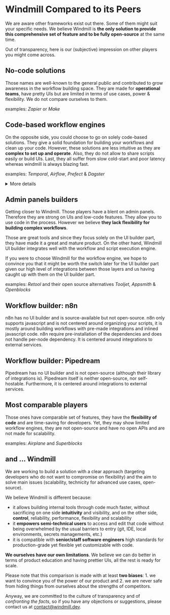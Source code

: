 # Windmill Compared to its Peers

We are aware other frameworks exist out there. Some of them might suit your specific needs. We believe Windmill is **the only solution to provide this comprehensive set of feature and to be fully open-source** at the same time.

Out of transparency, here is our (subjective) impression on other players you might come across.

## No-code solutions

Those names are well-known to the general public and contributed to grow awareness in the workflow building space.
They are made for **operational teams**, have pretty UIs but are limited in terms of use cases, power & flexibility.
We do not compare ourselves to them.

examples: _Zapier_ or _Make_

## Code-based workflow engines

On the opposite side, you could choose to go on solely code-based solutions. They give a solid foundation for building your workflows and clean up your code.
However, these solutions are less intuitive as they are **complex to set up and operate**. Also, they do not allow to share scripts easily or build UIs. Last, they all suffer from slow cold-start and poor latency whereas windmill is always blazing fast.

examples: _Temporal_, _Airflow_, _Prefect_ & _Dagster_

<details>
  <summary>More details</summary>

Airflow and Temporal are the golden standards. They are very good, battle tested and scale well. They brought all the good abstractions for workflows and from a bird's eye perspective, we are all running DAGs of tasks, sorted in topological order, parallelized where possible and run by a fleet of workers.

<br/>

Those frameworks are a great source of inspiration for us but we bring a more principled and more opinionated approach so that one can focus on writing scripts rather than becoming a workflow engine expert. The goal of Windmill is to bring the benefits of those workflow engines in a more accessible package that is fit not just for data engineers but for hybrid teams made of data scientist, ops, and software engineers with standard scripts in Python/Typescript/Go/Bash and low-code builder for the graph itself the common denominator, without any sacrifice on performance (and actually we run workflows faster than those frameworks, more on that in [1]), features, scalability/reliability and by improving the debuggability and developer experience of those.

<br/>

From a tech stack perspective, we rely on the ACID properties of PostgreSQL to achieve persistence and transactionality of the workflow's state. We made the simplifying assumption to be an at-least-once workflow engine, where in the exceptionally rare events of an infrastructure crash (machine shutdown, network split, etc), we will recover automatically but it is up to the application developer to implement idempotency in parts where it is critical for everything else, we support the same feature set ([retries](../../flows/14_retries.md), [error handler](../../flows/7_flow_error_handler.md), [suspend/sleep](../../flows/15_sleep.md), [approval steps](../../flows/11_flow_approval.md), [cancellation](../../flows/2_early_stop.md), [inner workflows](../../getting_started/9_trigger_flows/index.md#trigger-a-flow-from-another-flow)).

<br/>

To do a fair comparison, looking at the quickstart is a great way to see the different orientation of the product.
The [Airflow quickstart](https://airflow.apache.org/docs/apache-airflow/stable/tutorial/fundamentals.html#example-pipeline-definition) is a great starting point. One has to learn what is an Airflow pipeline before being able to create or edit them. They also do not provide a great way to debug locally and iterate on those pipelines. You have to write them, deploy them, and then test them. By comparison, in Windmill you can [write scripts locally](../../advanced/4_local_development/index.md), or test them either step by step or the full flow in the [web UI](../../core_concepts/6_auto_generated_uis/index.md).

<br/>

Temporal is an sdk for workflows, meaning you have to code around their sdk and learn their abstractions. It is made for teams of software engineers that want to control very finely the execution of the workflow. Their [documentation](https://docs.temporal.io/application-development/foundations?lang=python#activity-execution) has good examples of that. Temporal is top notch, but it is complex and their primary language support is Go.

<br/>

By comparison, in Windmill one would just write the canonical python or typescript scripts, exposing just a main function and build a dag in the low-code builder.

<br/>

> [1]: Windmill is not just a workflow engine, it is also a function as a service (FaaS) infrastructure where it can run arbitrary scripts in typescript/python/bash/go. Contrary to lambda or gcp cloud functions, we do not need the functions to be pre-packaged and deployed in advance AOT. For typescript, we rely on the deno runtime that leverage v8 isolates and the immutable caching capabilities of deno. For python, we have implemented our own dependency resolver that will override the python virtual path and create a unique virtual environment for that specific script that will respect the lockfile generated at time of saving the script/flow for reproducibility. Given that those are interpreted languages, we pay no performance penalty to interpret that code on demand. So the only limiting factor for task execution is that in the events that dependencies are not cached by the worker, they need to be installed at time of execution. With a limited number of workers, the likelihood of a cache miss is low as soon as one script/workflow is executed more than once. With a large fleet of workers, cache miss increase and hence we have implemented a global caching mechanism that relies on syncing the cache through s3. It is only available in our enterprise edition. With it in place, we run tasks and workflows with 0 overhead versus running the same scripts on bare-metal. You can even leverage hardware acceleration without any additional configuration.

</details>

## Admin panels builders

Getting closer to Windmill. Those players have a blent on admin panels. Therefore they are strong on UIs and low-code features.
They allow you to use code in the process. However we believe **they lack flexibility for building complex workflows**.

Those are great tools and since they focus solely on the UI builder part, they have made it a great and mature product. On the other hand, Windmill UI builder integrates well with the workflow and script execution engine.

If you were to choose Windmill for the workflow engine, we hope to convince you that it might be worth the switch later for the UI builder part given our high level of integrations between those layers and us having caught up with them on the UI builder part.

examples: _Retool_ and their open source alternatives _Tooljet_, _Appsmith_ & _Openblocks_

## Workflow builder: n8n

n8n has no UI builder and is source-available but not open-source. n8n only supports javascript and is not centered around organizing your scripts, it is mostly around building workflows with pre-made integrations and inlined javascript code. n8n require pre-installation of the dependencies and does not handle per-node dependency. It is centered around integrations to external services.

## Workflow builder: Pipedream

Pipedream has no UI builder and is not open-source (although their library of integrations is). Pipedream itself is neither open-source, nor self-hostable. Furthermore, it is centered around integrations to external services.

## Most comparable players

Those ones have comparable set of features, they have the **flexibility of code** and are time-saving for developers.
Yet, they may show limited workflow engines, they are not open-source and have no open APIs and are not made for scalability.

examples: _Airplane_ and _Superblocks_

## and ... Windmill

We are working to build a solution with a clear approach (targeting developers who do not want to compromise on flexibility)
and the aim to solve main issues (scalability, technicity for advanced use cases, open-source).

We believe Windmill is different because:

- it allows building internal tools through code much faster, without sacrificing on one side **intuitivity** and visibility, and on the other side,
  **control**, reliability, performance, flexibility and scalability
- it **empowers semi-technical users** to access and edit that code without being overwhelmed by the usual barriers to entry
  (git, IDE, local environments, secrets managements, etc.)
- it is compatible with **senior/staff software engineers** high standards for production-grade yet flexible yet customizable with code.

**We ourselves have our own limitations**. We believe we can do better in terms of product education and having prettier UIs, all the rest is ready for scale.

Please note that this comparison is made with at least **two biases**: 1. we want to convince you of the power of our product and 2. we are never safe from hiding things from ourselves about the strengths of competitors.

Anyway, we are committed to the culture of transparency and of _confronting the facts_, so if you have any objections or suggestions,
please contact us at contact@windmill.dev.
